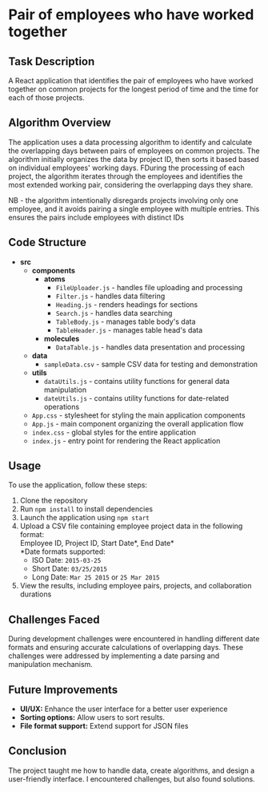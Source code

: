 # Pair of employees who have worked together

## Task Description
A React application that identifies the pair of employees who have worked together on common projects for the longest period of time and the time for each of those projects.

## Algorithm Overview
The application uses a data processing algorithm to identify and calculate the overlapping days between pairs of employees on common projects. The algorithm initially organizes the data by project ID, then sorts it based based on individual employees' working days. FDuring the processing of each project, the algorithm iterates through the employees and identifies the most extended working pair, considering the overlapping days they share.

NB - the algorithm intentionally disregards projects involving only one employee, and it avoids pairing a single employee with multiple entries. This ensures the pairs include employees with distinct IDs

## Code Structure
- **src**
  - **components**
    - **atoms**
        - `FileUploader.js` - handles file uploading and processing
        - `Filter.js` - handles data filtering
        - `Heading.js` - renders headings for sections
        - `Search.js` - handles data searching
        - `TableBody.js` - manages table body's data
        - `TableHeader.js` - manages table head's data
    - **molecules**
        - `DataTable.js` - handles data presentation and processing
  - **data**
    - `sampleData.csv` - sample CSV data for testing and demonstration
  - **utils**
    - `dataUtils.js` - contains utility functions for general data manipulation
    - `dateUtils.js` - contains utility functions for date-related operations
  - `App.css` - stylesheet for styling the main application components
  - `App.js` - main component organizing the overall application flow
  - `index.css` - global styles for the entire application
  - `index.js` - entry point for rendering the React application

## Usage
To use the application, follow these steps:
1. Clone the repository
2. Run `npm install` to install dependencies
3. Launch the application using `npm start`
4. Upload a CSV file containing employee project data in the following format:\
    Employee ID, Project ID, Start Date*, End Date*\
    *Date formats supported:
    - ISO Date: `2015-03-25`
    - Short Date: `03/25/2015`
    - Long Date: `Mar 25 2015` or `25 Mar 2015`
5. View the results, including employee pairs, projects, and collaboration durations

## Challenges Faced
During development challenges were encountered in handling different date formats and ensuring accurate calculations of overlapping days. These challenges were addressed by implementing a date parsing and manipulation mechanism.


## Future Improvements
- **UI/UX:** Enhance the user interface for a better user experience
- **Sorting options:** Allow users to sort results.
- **File format support:** Extend support for JSON files

## Conclusion
The project taught me how to handle data, create algorithms, and design a user-friendly interface. I encountered challenges, but also found solutions.